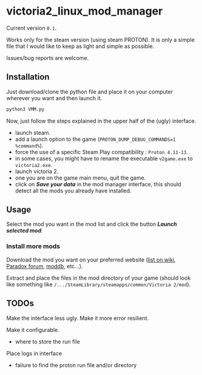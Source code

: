# victoria2_linux_mod_manager

Current version `0.1`.

Works only for the steam version (using steam PROTON). It is only a simple file that I would like to keep
as light and simple as possible.

Issues/bug reports are welcome.

## Installation

Just download/clone the python file and place it on your computer wherever you want and then launch it.

```python
python3 VMM.py
```

Now, just follow the steps explained in the upper half of the (ugly) interface.
- launch steam.
- add a launch option to the game (`PROTON_DUMP_DEBUG_COMMANDS=1 %command%`).
- force the use of a specific Steam Play compatibility : `Proton 4.11-13`.
- in some cases, you might have to rename the executable `v2game.exe` to `victoria2.exe`.
- launch victoria 2.
- one you are on the game main menu, quit the game.
- click on ___Save your data___ in the mod manager interface, this should detect all the mods you already have
installed.
 


## Usage

Select the mod you want in the mod list and click the button ___Launch selected mod___.

### Install more mods

Download the mod you want on your preferred website ([list on wiki](https://vic2.paradoxwikis.com/List_of_mods),
[Paradox forum](https://forum.paradoxplaza.com/forum/forums/victoria-2-user-modifications.543/),
[moddb](https://www.moddb.com/games/victoria-2-heart-of-darkness/mods), etc...).

Extract and place the files in the mod directory of your game (should look like something like
`/.../SteamLibrary/steamapps/common/Victoria 2/mod`). 

## TODOs

Make the interface less ugly.
Make it more error resilient.

Make it configurable.
- where to store the run file

Place logs in interface
- failure to find the proton run file and/or directory